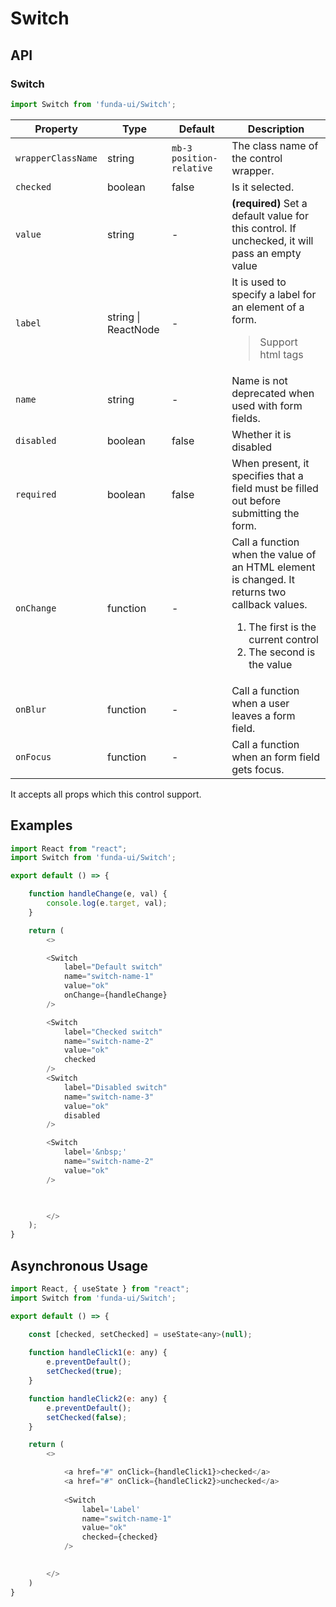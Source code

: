 # Switch


## API

### Switch
```js
import Switch from 'funda-ui/Switch';
```
| Property | Type | Default | Description |
| --- | --- | --- | --- |
| `wrapperClassName` | string | `mb-3 position-relative` | The class name of the control wrapper. |
| `checked` | boolean | false | Is it selected. |
| `value` | string | - | **(required)** Set a default value for this control. If unchecked, it will pass an empty value |
| `label` | string \| ReactNode | - | It is used to specify a label for an element of a form.<blockquote>Support html tags</blockquote> |
| `name` | string | - | Name is not deprecated when used with form fields. |
| `disabled` | boolean | false | Whether it is disabled |
| `required` | boolean | false | When present, it specifies that a field must be filled out before submitting the form. |
| `onChange` | function  | - | Call a function when the value of an HTML element is changed. It returns two callback values. <br /> <ol><li>The first is the current control</li><li>The second is the value</li></ol> |
| `onBlur` | function  | - | Call a function when a user leaves a form field. |
| `onFocus` | function  | - | Call a function when an form field gets focus. |


It accepts all props which this control support.

## Examples

```js
import React from "react";
import Switch from 'funda-ui/Switch';

export default () => {

    function handleChange(e, val) {
        console.log(e.target, val);
    }

    return (
        <>

		<Switch 
            label="Default switch"
            name="switch-name-1" 
            value="ok"
            onChange={handleChange} 
        />

        <Switch
            label="Checked switch"
            name="switch-name-2"
            value="ok"
            checked
        />
        <Switch
            label="Disabled switch"
            name="switch-name-3"
            value="ok"
            disabled
        />

        <Switch
            label='&nbsp;'
            name="switch-name-2"
            value="ok"
        />

        

        </>
    );
}
```




## Asynchronous Usage


```js
import React, { useState } from "react";
import Switch from 'funda-ui/Switch';

export default () => {

    const [checked, setChecked] = useState<any>(null);
   
    function handleClick1(e: any) {
        e.preventDefault();
        setChecked(true);
    }

    function handleClick2(e: any) {
        e.preventDefault();
        setChecked(false);
    }  

    return (
        <>

            <a href="#" onClick={handleClick1}>checked</a>
            <a href="#" onClick={handleClick2}>unchecked</a>
            
            <Switch
                label='Label'
                name="switch-name-1" 
                value="ok"
                checked={checked}
            />
            

        </>
    )
}
```